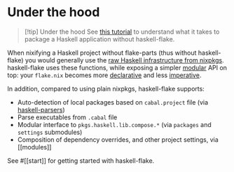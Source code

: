
# Under the hood

>[!tip] Under the hood
> See [this tutorial](https://nixos.asia/en/nixify-haskell-nixpkgs) to understand what it takes to package a Haskell application without haskell-flake.

When nixifying a Haskell project without flake-parts (thus without haskell-flake) you would generally use the [raw Haskell infrastructure from nixpkgs](https://nixos.asia/en/nixify-haskell-nixpkgs). haskell-flake uses these functions, while exposing a simpler [modular](https://flake.parts) API on top: your `flake.nix` becomes more [declarative](https://github.com/srid/haskell-template/blob/304fb5a1adfb25c7691febc15911b588a364a5f7/flake.nix#L27-L39) and less [imperative](https://github.com/srid/haskell-template/blob/3fc6858830ecee3d2fe1dfe9a8bfa2047cf561ac/flake.nix#L20-L79).

In addition, compared to using plain nixpkgs, haskell-flake supports:

- Auto-detection of local packages based on `cabal.project` file (via [haskell-parsers](https://github.com/srid/haskell-flake/tree/master/nix/haskell-parsers))
- Parse executables from `.cabal` file
- Modular interface to `pkgs.haskell.lib.compose.*` (via `packages` and `settings` submodules)
- Composition of dependency overrides, and other project settings, via [[modules]]

See #[[start]] for getting started with haskell-flake.
